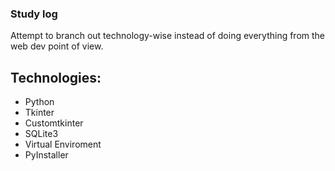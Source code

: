 ### Study log

Attempt to branch out technology-wise instead of doing everything from the web dev point of view.

## Technologies:

- Python
- Tkinter
- Customtkinter
- SQLite3
- Virtual Enviroment
- PyInstaller
